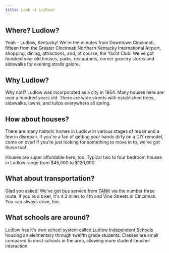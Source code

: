 ```yaml
---
title: Look at Ludlow!
---
```


## Where? Ludlow?

Yeah &ndash; Ludlow, Kentucky! We&#39;re ten minutes from Downtown Cincinnati, 
fifteen from the Greater Cincinnati Northern Kentucky International Airport, shopping, 
dining, attractions, and, of course, the Yacht Club! We've got hundred year
old houses, parks, restaurants, corner grocery stores and sidewalks for evening strolls galore.

## Why Ludlow?

Why not!? Ludlow was incorporated as a city in 1864. Many houses here are over
a hundred years old. There are wide streets with established trees, sidewalks, 
lawns, and tulips everywhere all spring.

## How about houses?

There are many historic homes in Ludlow in various stages of repair and a few
in disrepair. If you&#39;re a fan of getting your hands dirty on a DIY
remodel, come on over! If you&#39;re just looking for something to move in 
to, we&#39;ve got those too!

Houses are super affordable here, too. Typical two to four bedroom houses in
Ludlow range from $45,000 to $120,000.

## What about transportation?

Glad you asked! We&#39;ve got bus service from [TANK](http://www.tankbus.org/RoutesSchedules/WeeklySchedule/tabid/67/Default.aspx)
via the number three route. If you&#39;re a biker, it&#39;s 4.3 miles to 4th and Vine Streets in Cincinnati. You can always drive, too.

## What schools are around?

Ludlow has it&#39;s own school system called 
[Ludlow Independent Schools](http://www.ludlow.k12.ky.us/)
housing an elelmentary through twelfth grade students. Classes are small 
compared to most schools in the area, allowing more student-teacher interaction.

<!--<iframe width="100%" height="450" frameborder="0" scrolling="no" marginheight="0" marginwidth="0" src="//maps.google.com/maps?f=d&amp;source=s_d&amp;saddr=Oak+St+%26+Adela+Ave,+Ludlow,+KY&amp;daddr=4th+St+%26+Vine+St+Cincinnati,+OH&amp;hl=en&amp;geocode=Fdp9VAIdWdX1-inPtbKSkrZBiDHnFuRA0tXrFA%3BFSieVAIdbHD2-il5vaFuULFBiDHMIveueGwllg&amp;mra=ls&amp;sll=39.09323,-84.53272&amp;sspn=0.02518,0.043473&amp;ie=UTF8&amp;t=h&amp;ll=39.09323,-84.53272&amp;spn=0.01342,0.04114&amp;output=embed"></iframe>-->

